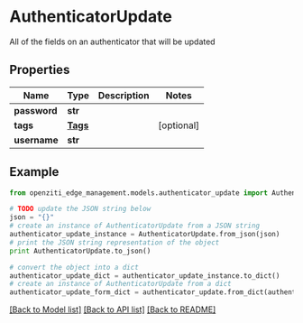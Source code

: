 # AuthenticatorUpdate

All of the fields on an authenticator that will be updated

## Properties
Name | Type | Description | Notes
------------ | ------------- | ------------- | -------------
**password** | **str** |  | 
**tags** | [**Tags**](Tags.md) |  | [optional] 
**username** | **str** |  | 

## Example

```python
from openziti_edge_management.models.authenticator_update import AuthenticatorUpdate

# TODO update the JSON string below
json = "{}"
# create an instance of AuthenticatorUpdate from a JSON string
authenticator_update_instance = AuthenticatorUpdate.from_json(json)
# print the JSON string representation of the object
print AuthenticatorUpdate.to_json()

# convert the object into a dict
authenticator_update_dict = authenticator_update_instance.to_dict()
# create an instance of AuthenticatorUpdate from a dict
authenticator_update_form_dict = authenticator_update.from_dict(authenticator_update_dict)
```
[[Back to Model list]](../README.md#documentation-for-models) [[Back to API list]](../README.md#documentation-for-api-endpoints) [[Back to README]](../README.md)


